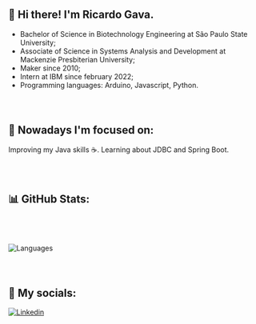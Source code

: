 ## 👋 Hi there! I'm Ricardo Gava.
- Bachelor of Science in Biotechnology Engineering at São Paulo State University;
- Associate of Science in Systems Analysis and Development at Mackenzie Presbiterian University;
- Maker since 2010;
- Intern at IBM since february 2022;
- Programming languages: Arduino, Javascript, Python.
###### &nbsp;
## 🧐 Nowadays I'm focused on:
 Improving my Java skills ☕. Learning about JDBC and Spring Boot.
 ###### &nbsp;
## 📊 GitHub Stats:
###### &nbsp;
![Languages](https://github-readme-stats.vercel.app/api/top-langs/?username=ricardogava&layout=compact&theme=dracula)
###### &nbsp;
## 🤝 My socials:
[![Linkedin](https://img.shields.io/badge/LinkedIn-0077B5?style=for-the-badge&logo=linkedin&logoColor=white)](https://www.linkedin.com/in/ricardogava/)
